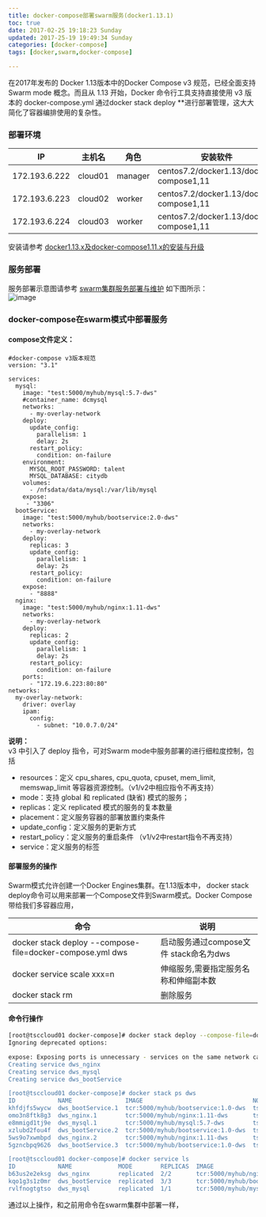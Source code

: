 ```yaml
---
title: docker-compose部署swarm服务(docker1.13.1)
toc: true
date: 2017-02-25 19:18:23 Sunday
updated: 2017-25-19 19:49:34 Sunday
categories: [docker-compose]
tags: [docker,swarm,docker-compose]

---
```


在2017年发布的 Docker 1.13版本中的Docker Compose v3 规范，已经全面支持 Swarm mode 概念。而且从 1.13 开始，Docker 命令行工具支持直接使用 v3 版本的 docker-compose.yml 通过docker stack deploy **进行部署管理，这大大简化了容器编排使用的复杂性。

### 部署环境

IP | 主机名 | 角色 | 安装软件  
---|---|---|---  
172.193.6.222 | cloud01 | manager | centos7.2/docker1.13/docker-compose1,11
172.193.6.223 | cloud02 | worker | centos7.2/docker1.13/docker-compose1,11
172.193.6.224 | cloud03 | worker | centos7.2/docker1.13/docker-compose1,11  

安装请参考 [docker1.13.x及docker-compose1.11.x的安装与升级](http://www.toutiao.com/i6385354267686863361/)  

### 服务部署  
服务部署示意图请参考 [swarm集群服务部署与维护](http://www.toutiao.com/i6384915440631546370/) 如下图所示：  
![image](http://www.troylc.cc/images/docker/swarm/2-4.png)

### docker-compose在swarm模式中部署服务  
#### compose文件定义：  

```
#docker-compose v3版本规范
version: "3.1"

services:
  mysql:
    image: "test:5000/myhub/mysql:5.7-dws"
    #container_name: dcmysql
    networks:
      - my-overlay-network
    deploy:
      update_config:
        parallelism: 1
        delay: 2s
      restart_policy:
        condition: on-failure
    environment:
      MYSQL_ROOT_PASSWORD: talent
      MYSQL_DATABASE: citydb
    volumes:
      - /nfsdata/data/mysql:/var/lib/mysql
    expose:
     - "3306"
  bootService:
    image: "test:5000/myhub/bootservice:2.0-dws"
    networks:
      - my-overlay-network
    deploy:
      replicas: 3
      update_config:
        parallelism: 1
        delay: 2s
      restart_policy:
        condition: on-failure
    expose:
      - "8888" 
  nginx:
    image: "test:5000/myhub/nginx:1.11-dws"
    networks:
      - my-overlay-network
    deploy:
      replicas: 2
      update_config:
        parallelism: 1
        delay: 2s
      restart_policy:
        condition: on-failure  
    ports:
      - "172.19.6.223:80:80"
networks:
  my-overlay-network:
    driver: overlay
    ipam:
      config:
        - subnet: "10.0.7.0/24"
```
**说明：**  
v3 中引入了 deploy 指令，可对Swarm mode中服务部署的进行细粒度控制，包括  
- resources：定义  cpu_shares, cpu_quota, cpuset, mem_limit, memswap_limit 等容器资源控制。（v1/v2中相应指令不再支持）
- mode：支持 global 和 replicated (缺省) 模式的服务；
- replicas：定义 replicated 模式的服务的复本数量
- placement：定义服务容器的部署放置约束条件
- update_config：定义服务的更新方式
- restart_policy：定义服务的重启条件 （v1/v2中restart指令不再支持）
- service：定义服务的标签

#### 部署服务的操作  
Swarm模式允许创建一个Docker Engines集群。在1.13版本中， docker stack deploy命令可以用来部署一个Compose文件到Swarm模式。Docker Compose带给我们多容器应用，  

命令 | 说明
---|---
docker stack deploy --compose-file=docker-compose.yml dws | 启动服务通过compose文件 stack命名为dws
docker service scale xxx=n | 伸缩服务,需要指定服务名称和伸缩副本数  
docker stack rm | 删除服务


#### 命令行操作

```bash
[root@tsccloud01 docker-compose]# docker stack deploy --compose-file=docker-compose.yml dws
Ignoring deprecated options:

expose: Exposing ports is unnecessary - services on the same network can access each other's containers on any port.
Creating service dws_nginx
Creating service dws_mysql 
Creating service dws_bootService

[root@tsccloud01 docker-compose]# docker stack ps dws
ID            NAME               IMAGE                               NODE        DESIRED STATE  CURRENT STATE               ERROR  PORTS
khfdjfs5wycw  dws_bootService.1  tcr:5000/myhub/bootservice:1.0-dws  tsccloud02  Running        Running about a minute ago         
omo3n8ftk8g3  dws_nginx.1        tcr:5000/myhub/nginx:1.11-dws       tsccloud03  Running        Running about a minute ago         
e8mmigd1tj9e  dws_mysql.1        tcr:5000/myhub/mysql:5.7-dws        tsccloud01  Running        Running about an hour ago          
xzlubd2fou4f  dws_bootService.2  tcr:5000/myhub/bootservice:1.0-dws  tsccloud03  Running        Running about a minute ago         
5ws9o7xwmbpd  dws_nginx.2        tcr:5000/myhub/nginx:1.11-dws       tsccloud02  Running        Running about a minute ago         
5gzncbpq9626  dws_bootService.3  tcr:5000/myhub/bootservice:1.0-dws  tsccloud01  Running        Running about a minute ago

[root@tsccloud01 docker-compose]# docker service ls
ID            NAME             MODE        REPLICAS  IMAGE
b63us2e2eksg  dws_nginx        replicated  2/2       tcr:5000/myhub/nginx:1.11-dws
kqo1g3s1z0mr  dws_bootService  replicated  3/3       tcr:5000/myhub/bootservice:1.0-dws
rvlfnogtgtso  dws_mysql        replicated  1/1       tcr:5000/myhub/mysql:5.7-dws

```

通过以上操作，和之前用命令在swarm集群中部署一样，

